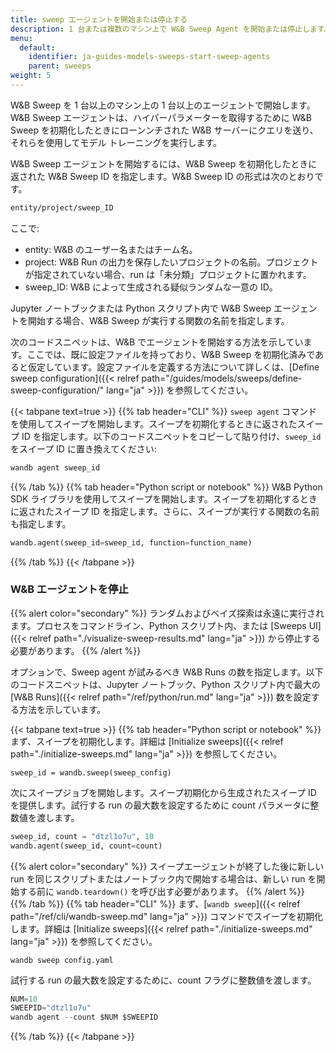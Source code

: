```yaml
---
title: sweep エージェントを開始または停止する
description: 1 台または複数のマシン上で W&B Sweep Agent を開始または停止します。
menu:
  default:
    identifier: ja-guides-models-sweeps-start-sweep-agents
    parent: sweeps
weight: 5
---
```


W&B Sweep を 1 台以上のマシン上の 1 台以上のエージェントで開始します。W&B Sweep エージェントは、ハイパーパラメーターを取得するために W&B Sweep を初期化したときにローンンチされた W&B サーバーにクエリを送り、それらを使用してモデル トレーニングを実行します。

W&B Sweep エージェントを開始するには、W&B Sweep を初期化したときに返された W&B Sweep ID を指定します。W&B Sweep ID の形式は次のとおりです。

```bash
entity/project/sweep_ID
```

ここで:

* entity: W&B のユーザー名またはチーム名。
* project: W&B Run の出力を保存したいプロジェクトの名前。プロジェクトが指定されていない場合、run は「未分類」プロジェクトに置かれます。
* sweep_ID: W&B によって生成される疑似ランダムな一意の ID。

Jupyter ノートブックまたは Python スクリプト内で W&B Sweep エージェントを開始する場合、W&B Sweep が実行する関数の名前を指定します。

次のコードスニペットは、W&B でエージェントを開始する方法を示しています。ここでは、既に設定ファイルを持っており、W&B Sweep を初期化済みであると仮定しています。設定ファイルを定義する方法について詳しくは、[Define sweep configuration]({{< relref path="/guides/models/sweeps/define-sweep-configuration/" lang="ja" >}}) を参照してください。

{{< tabpane text=true >}}
{{% tab header="CLI" %}}
`sweep agent` コマンドを使用してスイープを開始します。スイープを初期化するときに返されたスイープ ID を指定します。以下のコードスニペットをコピーして貼り付け、`sweep_id` をスイープ ID に置き換えてください:

```bash
wandb agent sweep_id
```
{{% /tab %}}
{{% tab header="Python script or notebook" %}}
W&B Python SDK ライブラリを使用してスイープを開始します。スイープを初期化するときに返されたスイープ ID を指定します。さらに、スイープが実行する関数の名前も指定します。

```python
wandb.agent(sweep_id=sweep_id, function=function_name)
```
{{% /tab %}}
{{< /tabpane >}}

### W&B エージェントを停止

{{% alert color="secondary" %}}
ランダムおよびベイズ探索は永遠に実行されます。プロセスをコマンドライン、Python スクリプト内、または [Sweeps UI]({{< relref path="./visualize-sweep-results.md" lang="ja" >}}) から停止する必要があります。
{{% /alert %}}

オプションで、Sweep agent が試みるべき W&B Runs の数を指定します。以下のコードスニペットは、Jupyter ノートブック、Python スクリプト内で最大の [W&B Runs]({{< relref path="/ref/python/run.md" lang="ja" >}}) 数を設定する方法を示しています。

{{< tabpane text=true >}}
  {{% tab header="Python script or notebook" %}}
まず、スイープを初期化します。詳細は [Initialize sweeps]({{< relref path="./initialize-sweeps.md" lang="ja" >}}) を参照してください。

```
sweep_id = wandb.sweep(sweep_config)
```

次にスイープジョブを開始します。スイープ初期化から生成されたスイープ ID を提供します。試行する run の最大数を設定するために count パラメータに整数値を渡します。

```python
sweep_id, count = "dtzl1o7u", 10
wandb.agent(sweep_id, count=count)
```

{{% alert color="secondary" %}}
スイープエージェントが終了した後に新しい run を同じスクリプトまたはノートブック内で開始する場合は、新しい run を開始する前に `wandb.teardown()` を呼び出す必要があります。
{{% /alert %}}  
  {{% /tab %}}
  {{% tab header="CLI" %}}
まず、[`wandb sweep`]({{< relref path="/ref/cli/wandb-sweep.md" lang="ja" >}}) コマンドでスイープを初期化します。詳細は [Initialize sweeps]({{< relref path="./initialize-sweeps.md" lang="ja" >}}) を参照してください。

```
wandb sweep config.yaml
```

試行する run の最大数を設定するために、count フラグに整数値を渡します。

```python
NUM=10
SWEEPID="dtzl1o7u"
wandb agent --count $NUM $SWEEPID
```  
  {{% /tab %}}
{{< /tabpane >}}